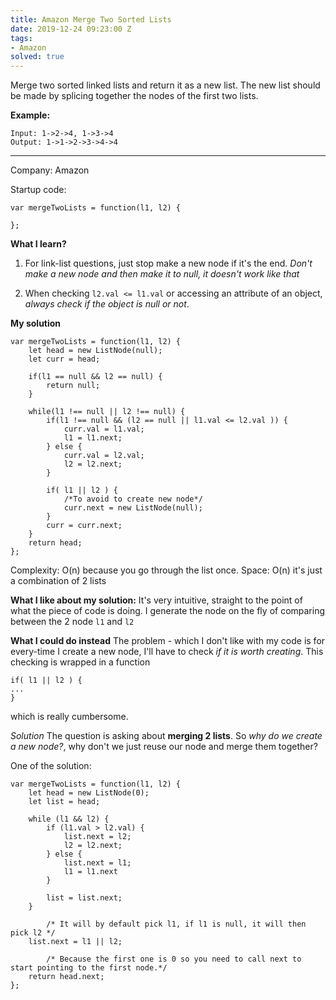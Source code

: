 ```yaml
---
title: Amazon Merge Two Sorted Lists
date: 2019-12-24 09:23:00 Z
tags:
- Amazon
solved: true
---
```


Merge two sorted linked lists and return it as a new list. The new list should be made by splicing together the nodes of the first two lists.

**Example:**

    Input: 1->2->4, 1->3->4
    Output: 1->1->2->3->4->4
    

---

Company: Amazon

Startup code:

    var mergeTwoLists = function(l1, l2) {
    
    };

**What I learn?**

1. For link-list questions, just stop make a new node if it's the end. *Don't make a new node and then make it to null, it doesn't work like that*

2. When checking `l2.val <= l1.val` or accessing an attribute of an object, *always check if the object is null or not*.

**My solution**

    var mergeTwoLists = function(l1, l2) {
        let head = new ListNode(null);
        let curr = head;
    
        if(l1 == null && l2 == null) {
            return null;
        }
    
        while(l1 !== null || l2 !== null) {
            if(l1 !== null && (l2 == null || l1.val <= l2.val )) {
                curr.val = l1.val;
                l1 = l1.next;
            } else {
                curr.val = l2.val;
                l2 = l2.next;
            }
    
            if( l1 || l2 ) {
                /*To avoid to create new node*/
                curr.next = new ListNode(null);
            }
            curr = curr.next;
        }
        return head;
    };

Complexity: O(n) because you go through the list once. Space: O(n) it's just a combination of 2 lists

**What I like about my solution:** It's very intuitive, straight to the point of what the piece of code is doing. I generate the node on the fly of comparing between the 2 node `l1` and `l2`

**What I could do instead** The problem - which I don't like with my code is for every-time I create a new node, I'll have to check *if it is worth creating*. This checking is wrapped in a function

    if( l1 || l2 ) {
    ...
    }

which is really cumbersome.

*Solution* The question is asking about **merging 2 lists**. So *why do we create a new node?*, why don't we just reuse our node and merge them together?

One of the solution:

    var mergeTwoLists = function(l1, l2) {
        let head = new ListNode(0);
        let list = head;
    
        while (l1 && l2) {
            if (l1.val > l2.val) {
                list.next = l2;
                l2 = l2.next;
            } else {
                list.next = l1;
                l1 = l1.next
            }
    
            list = list.next;
        }
    
            /* It will by default pick l1, if l1 is null, it will then pick l2 */
        list.next = l1 || l2;
    
            /* Because the first one is 0 so you need to call next to start pointing to the first node.*/
        return head.next;
    };
